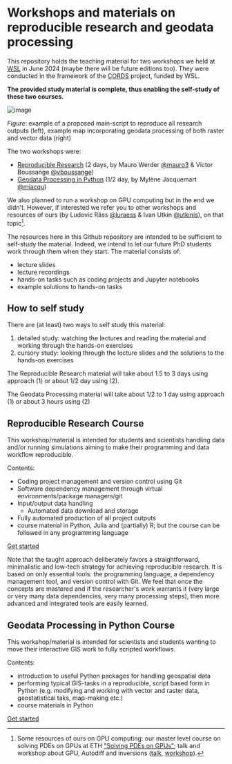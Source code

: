# Workshops and materials on reproducible research and geodata processing

This repository holds the teaching material for two workshops we held at [WSL](https://www.wsl.ch/en/projects/cords/) in June 2024 (maybe there will be future editions too).  They were conducted in the framework of the [CORDS](https://www.wsl.ch/en/projects/cords/) project, funded by WSL.

**The provided study material is complete, thus enabling the self-study of these two courses.**


![image](https://github.com/mauro3/CORDS/assets/4098145/139c5dfb-2e98-4a0a-9e56-71492b6d4eb0)

*Figure*: example of a proposed main-script to reproduce all research outputs (left), example map incorporating geodata processing of both raster and vector data (right)

The two workshops were:

- [Reproducible Research](https://github.com/mauro3/CORDS/tree/master/Workshop-Reproducible-Research) (2 days, by Mauro Werder [@mauro3](https://github.com/mauro3) & Victor Boussange [@vboussange](https://github.com/vboussange))
- [Geodata Processing in Python](https://github.com/mauro3/CORDS/tree/master/Workshop-Geodata-Processing) (1/2 day, by Mylène Jacquemart [@mjacqu](https://github.com/mjacqu))

We also planned to run a workshop on GPU computing but in the end we didn't.  However, if interested we refer you to other workshops and resources of ours (by Ludovic Räss
[@luraess](https://github.com/luraess) & Ivan Utkin [@utkinis](https://github.com/utkinis)), on that topic[^gpu-resources].

The resources here in this Github repository are intended to be sufficient to self-study the material.  Indeed, we intend to let our future PhD students work through them when they start. The material consists of:
- lecture slides
- lecture recordings
- hands-on tasks such as coding projects and Jupyter notebooks
- example solutions to hands-on tasks

## How to self study

There are (at least) two ways to self study this material:
1. detailed study: watching the lectures and reading the material and working through the hands-on exercises
2. cursory study: looking through the lecture slides and the solutions to the hands-on exercises

The Reproducible Research material will take about 1.5 to 3 days using approach (1) or about 1/2 day using (2).

The Geodata Processing material will take about 1/2 to 1 day using approach (1) or about 3 hours using (2)

## Reproducible Research Course

This workshop/material is intended for students and scientists handling data and/or running simulations aiming to make their programming and data workflow reproducible.

Contents:
- Coding project management and version control using Git
- Software dependency management through virtual environments/package managers/git
- Input/output data handling
  - Automated data download and storage
- Fully automated production of all project outputs
- course material in Python, Julia and (partially) R; but the course can be followed in any programming language

[Get started](https://github.com/mauro3/CORDS/tree/master/Workshop-Reproducible-Research)

Note that the taught approach deliberately favors a straightforward, minimalistic and low-tech strategy for achieving reproducible research.
It is based on only essential tools: the programming language, a dependency management tool, and version control with Git.
We feel that once the concepts are mastered and if the researcher's work warrants it (very large or very many data dependencies, very many processing steps), then more advanced and integrated tools are easily learned.

## Geodata Processing in Python Course

This workshop/material is intended for scientists and students wanting to move their interactive GIS work to fully scripted workflows.

Contents:
- introduction to useful Python packages for handling geospatial data
- performing typical GIS-tasks in a reproducible, script based form in Python (e.g. modifying and working with vector and raster data, geostatistical taks, map-making etc.)
- course materials in Python

[Get started](https://github.com/mauro3/CORDS/tree/master/Workshop-Geodata-Processing)

[^gpu-resources]: Some resources of ours on GPU computing:  our master level course on solving PDEs on GPUs at ETH ["Solving PDEs on GPUs"](https://pde-on-gpu.vaw.ethz.ch/); talk and workshop about GPU, Autodiff and inversions ([talk](https://live.juliacon.org/talk/YKUD8Q), [workshop](https://live.juliacon.org/talk/GTKJZL)).
